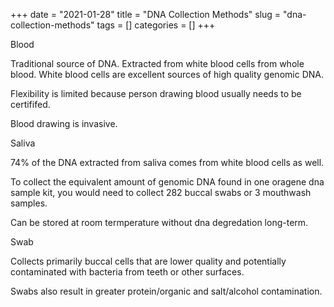 +++ 
date = "2021-01-28"
title = "DNA Collection Methods"
slug = "dna-collection-methods"
tags = []
categories = []
+++

Blood

Traditional source of DNA. Extracted from white blood cells from whole blood. White blood cells are excellent sources of high quality genomic DNA.

Flexibility is limited because person drawing blood usually needs to be certififed.

Blood drawing is invasive.

Saliva

74% of the DNA extracted from saliva comes from white blood cells as well.

To collect the equivalent amount of genomic DNA found in one oragene dna sample kit, you would need to collect 282 buccal swabs or 3 mouthwash samples.

Can be stored at room termperature without dna degredation long-term.

Swab

Collects primarily buccal cells that are lower quality and potentially contaminated with bacteria from teeth or other surfaces.

Swabs also result in greater protein/organic and salt/alcohol contamination.
